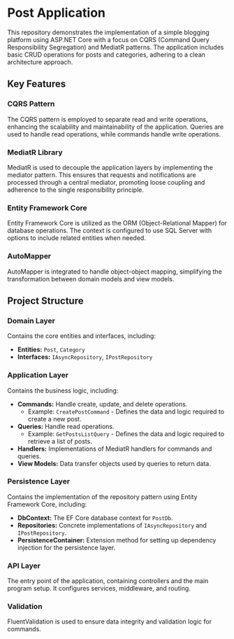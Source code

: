 # Post Application

This repository demonstrates the implementation of a simple blogging platform using ASP.NET Core with a focus on CQRS (Command Query Responsibility Segregation) and MediatR patterns. The application includes basic CRUD operations for posts and categories, adhering to a clean architecture approach.

## Key Features

### CQRS Pattern
The CQRS pattern is employed to separate read and write operations, enhancing the scalability and maintainability of the application. Queries are used to handle read operations, while commands handle write operations.

### MediatR Library
MediatR is used to decouple the application layers by implementing the mediator pattern. This ensures that requests and notifications are processed through a central mediator, promoting loose coupling and adherence to the single responsibility principle.

### Entity Framework Core
Entity Framework Core is utilized as the ORM (Object-Relational Mapper) for database operations. The context is configured to use SQL Server with options to include related entities when needed.

### AutoMapper
AutoMapper is integrated to handle object-object mapping, simplifying the transformation between domain models and view models.

## Project Structure

### Domain Layer
Contains the core entities and interfaces, including:
- **Entities:** `Post`, `Category`
- **Interfaces:** `IAsyncRepository`, `IPostRepository`

### Application Layer
Contains the business logic, including:
- **Commands:** Handle create, update, and delete operations.
  - Example: `CreatePostCommand` - Defines the data and logic required to create a new post.
- **Queries:** Handle read operations.
  - Example: `GetPostsListQuery` - Defines the data and logic required to retrieve a list of posts.
- **Handlers:** Implementations of MediatR handlers for commands and queries.
- **View Models:** Data transfer objects used by queries to return data.

### Persistence Layer
Contains the implementation of the repository pattern using Entity Framework Core, including:
- **DbContext:** The EF Core database context for `PostDb`.
- **Repositories:** Concrete implementations of `IAsyncRepository` and `IPostRepository`.
- **PersistenceContainer:** Extension method for setting up dependency injection for the persistence layer.

### API Layer
The entry point of the application, containing controllers and the main program setup. It configures services, middleware, and routing.

### Validation
FluentValidation is used to ensure data integrity and validation logic for commands.
